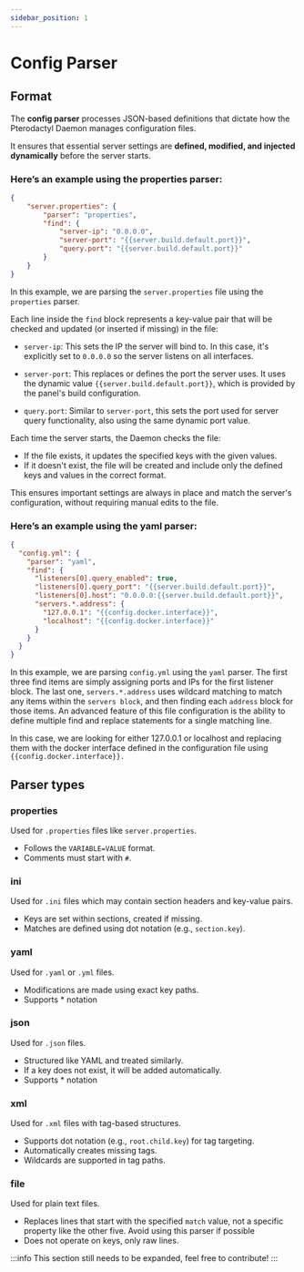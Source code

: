 ```yaml
---
sidebar_position: 1
---
```


# Config Parser

## Format
The **config parser** processes JSON-based definitions that dictate how the Pterodactyl Daemon manages configuration files.  

It ensures that essential server settings are **defined, modified, and injected dynamically** before the server starts.

### Here’s an example using the **properties** parser:
```json
{
    "server.properties": {
        "parser": "properties",
        "find": {
            "server-ip": "0.0.0.0",
            "server-port": "{{server.build.default.port}}",
            "query.port": "{{server.build.default.port}}"
        }
    }
}
```
In this example, we are parsing the `server.properties` file using the `properties` parser.

Each line inside the `find` block represents a key-value pair that will be checked and updated (or inserted if missing) in the file:

- `server-ip`: This sets the IP the server will bind to. In this case, it's explicitly set to `0.0.0.0` so the server listens on all interfaces.

- `server-port`: This replaces or defines the port the server uses. It uses the dynamic value `{{server.build.default.port}}`, which is provided by the panel's build configuration.

- `query.port`: Similar to `server-port`, this sets the port used for server query functionality, also using the same dynamic port value.

Each time the server starts, the Daemon checks the file:
- If the file exists, it updates the specified keys with the given values.
- If it doesn't exist, the file will be created and include only the defined keys and values in the correct format.

This ensures important settings are always in place and match the server's configuration, without requiring manual edits to the file.


### Here’s an example using the **yaml** parser:

```json
{
  "config.yml": {
    "parser": "yaml",
    "find": {
      "listeners[0].query_enabled": true,
      "listeners[0].query_port": "{{server.build.default.port}}",
      "listeners[0].host": "0.0.0.0:{{server.build.default.port}}",
      "servers.*.address": {
        "127.0.0.1": "{{config.docker.interface}}",
        "localhost": "{{config.docker.interface}}"
      }
    }
  }
}
```
In this example, we are parsing `config.yml` using the `yaml` parser. The first three find items are simply assigning ports and IPs for the first listener block. The last one, `servers.*.address` uses wildcard matching to match any items within the `servers block`, and then finding each `address` block for those items.
An advanced feature of this file configuration is the ability to define multiple find and replace statements for a single matching line.


In this case, we are looking for either 127.0.0.1 or localhost and replacing them with the docker interface defined in the configuration file using `{{config.docker.interface}}.`
## Parser types

### **properties**
Used for `.properties` files like `server.properties`.
- Follows the `VARIABLE=VALUE` format.
- Comments must start with `#`.


### **ini**
Used for `.ini` files which may contain section headers and key-value pairs.
- Keys are set within sections, created if missing.
- Matches are defined using dot notation (e.g., `section.key`).

### **yaml**
Used for `.yaml` or `.yml` files.
- Modifications are made using exact key paths.
- Supports * notation

### **json**
Used for `.json` files.
- Structured like YAML and treated similarly.
- If a key does not exist, it will be added automatically.
- Supports * notation


### **xml**
Used for `.xml` files with tag-based structures.
- Supports dot notation (e.g., `root.child.key`) for tag targeting.
- Automatically creates missing tags.
- Wildcards are supported in tag paths.

### **file**
Used for plain text files.
- Replaces lines that start with the specified `match` value, not a specific property like the other five. Avoid using this parser if possible
- Does not operate on keys, only raw lines.

:::info
This section still needs to be expanded, feel free to contribute!
:::
